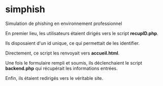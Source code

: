 # simphish
Simulation de phishing en environnement professionnel

En premier lieu, les utilisateurs étaient dirigés vers le script **recupID.php**.

Ils disposaient d'un id unique, ce qui permettait de les identifier.


Directement, ce script les renvoyait vers **accueil.html**.


Une fois le formulaire rempli et soumis, ils déclenchaient le script **backend.php** qui récupérait les informations entrées.

Enfin, ils étaient redirigés vers le véritable site.
